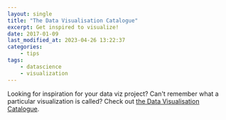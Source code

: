 ```yaml
---
layout: single
title: "The Data Visualisation Catalogue"
excerpt: Get inspired to visualize!
date: 2017-01-09
last_modified_at: 2023-04-26 13:22:37
categories:
    - tips
tags:
    - datascience
    - visualization
---
```


Looking for inspiration for your data viz project?
Can't remember what a particular visualization is called?
Check out [the Data Visualisation Catalogue](http://www.datavizcatalogue.com/).
